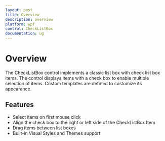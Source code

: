 ```yaml
---
layout: post
title: Overview
description: overview
platform: wpf
control: CheckListBox
documentation: ug
---
```


# Overview

The CheckListBox control implements a classic list box with check list box items. The control displays items with a check box to enable multiple selection of items. Custom templates are defined to customize its appearance.

## Features

* Select items on first mouse click
* Align the check box to the right or left side of the CheckListBox Item
* Drag items between list boxes
* Built-in Visual Styles and Themes support




